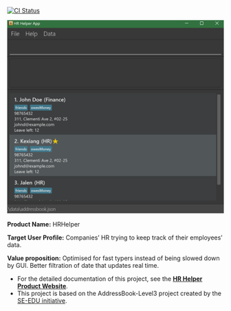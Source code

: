 [![CI Status](https://github.com/AY2425S1-CS2103T-T16-1/tp/workflows/Java%20CI/badge.svg)](https://github.com/AY2425S1-CS2103T-T16-1/tp/actions)

![Ui](docs/images/Ui.png)

**Product Name:** HRHelper

**Target User Profile:** Companies’ HR trying to keep track of their employees’ data.

**Value proposition:** Optimised for fast typers instead of being slowed down by GUI. Better filtration of date that updates real time.
* For the detailed documentation of this project, see the **[HR Helper Product Website](https://ay2425s1-cs2103t-t16-1.github.io/tp/)**.
* This project is based on the AddressBook-Level3 project created by the [SE-EDU initiative](https://se-education.org).
